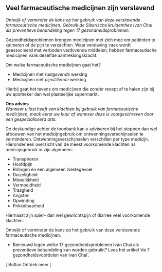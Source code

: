 ## Veel farmaceutische medicijnen zijn verslavend 

_Ontwijk of verminder de kans op het gebruik van deze verslavende farmaceutische medicijnen. Gebruik de Siberische kruidenthee Ivan Chai als preventieve behandeling tegen 17 gezondheidsproblemen._

Gezondheidsproblemen brengen medicijnen met zich mee om patiënten te kalmeren of de pijn te verzachten. Waar verslaving vaak wordt geassocieerd met verboden verdovende middelen, hebben farmaceutische medicijnen vaak dezelfde aantrekkingskracht.  

Om welke farmaceutische medicijnen gaat het? <br>
* Medicijnen met _rustgevende_ werking
* Medicijnen met _pijnstillende_ werking 

Hierbij gaat het tevens om medicijnen die zonder recept af te halen zijn bij uw apotheker dan wel plaatselijke supermarkt. 

**Ons advies** <br>
_Wanneer u last heeft van klachten bij gebruik van farmaceutische medicijnen, maak eerst uw kuur af wanneer deze is voorgeschreven door een gespecialiceerd arts._

De deskundige achter de toonbank kan u adviseren bij het stoppen dan wel afbouwen van het medicijngebruik om ontwenningsverschijnselen te verminderen. Ontwenningsverschijnselen verschillen per type medicijn. Hieronder een overzicht van de meest voorkomende klachten na medicijngebruik in zijn algemeen: 
* Transpireren 
* Hoofdpijn
* Rillingen en een algemeen ziektegevoel
* Duizeligheid
* Misselijkheid
* Vermoeidheid
* Traagheid
* Angsten
* Opwinding
* Prikkelbaarheid

Hiernaast zijn spier- dan wel gewrichtspijn of diarree veel voorkomende klachten.

Ontwijk of verminder de kans op het gebruik van deze verslavende farmaceutische medicijnen.

* Benieuwd tegen welke 17 gezondheidsproblemen Ivan Chai als preventieve behandeling kan worden gebruikt? Lees het artikel ‘de 7 gezondheidsvoordelen van Ivan Chai’.

[ Button Ontdek meer ]
